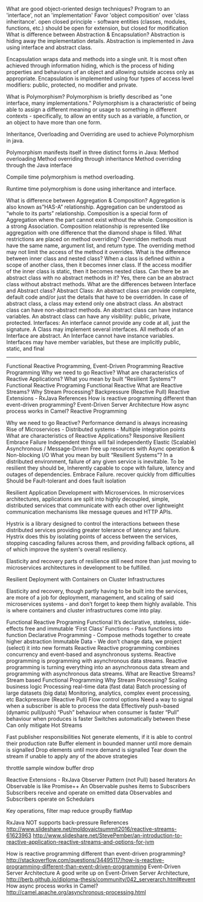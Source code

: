 


What are good object-oriented design techniques?
Program to an 'interface', not an 'implementation'
Favor 'object composition' over 'class inheritance'.
open closed principle - software entities (classes, modules, functions, etc.) should be open for extension, but closed for modification
What is difference between Abstraction & Encapsulation?
Abstraction is hiding away the implementation details.
Abstraction is implemented in Java using interface and abstract class.

Encapsulation wraps data and methods into a single unit. It is most often achieved through information hiding, which is the process of hiding properties and behaviours of an object and allowing outside access only as appropriate.
Encapsulation is implemented using four types of access level modifiers: public, protected, no modifier and private.

What is Polymorphism?
Polymorphism is briefly described as "one interface, many implementations." Polymorphism is a characteristic of being able to assign a different meaning or usage to something in different contexts - specifically, to allow an entity such as a variable, a function, or an object to have more than one form.

Inheritance, Overloading and Overriding are used to achieve Polymorphism in java. 

Polymorphism manifests itself in three distinct forms in Java:
Method overloading
Method overriding through inheritance
Method overriding through the Java interface

Compile time polymorphism is method overloading.

Runtime time polymorphism is done using inheritance and interface.

What is difference between Aggregation & Composition?
Aggregation is also known as”HAS-A” relationship.  Aggregation can be understood as “whole to its parts” relationship.
Composition is a special form of Aggregation where the part cannot exist without the whole. Composition is a strong Association. Composition relationship is represented like aggregation with one difference that the diamond shape is filled.
What restrictions are placed on method overriding?
Overridden methods must have the same name, argument list, and return type. The overriding method may not limit the access of the method it overrides.
What is the difference between inner class and nested class?
When a class is defined within a scope of another class, then it becomes inner class. If the access modifier of the inner class is static, then it becomes nested class.
Can there be an abstract class with no abstract  methods in it?
Yes,  there can be an abstract class without abstract methods.
What are the differences between Interface and Abstract class?
Abstract Class: An  abstract class can provide complete, default code and/or just the details that  have to be overridden. In  case of abstract class, a class may extend only one abstract class.
An  abstract class can have non-abstract methods.
An  abstract class can have instance variables.
An  abstract class can have any visibility: public, private, protected.
Interfaces: An interface  cannot provide any code at all, just the signature.
A  Class may implement several interfaces.
All  methods of an Interface are abstract.
An Interface cannot have instance variables. Interfaces may have member variables, but these are implicitly public, static, and final



-------------
Functional Reactive Programming, Event-Driven Programming
Reactive Programming
Why we need to go Reactive?
What are characteristics of Reactive Applications?
What you mean by built  “Resilient Systems”?
Functional Reactive Programing
Functional
Reactive
What are Reactive Streams?
Why Stream Processing?
Backpressure (Reactive Pull)
Reactive Extensions -  RxJava
References
How is reactive programming different than event-driven programming?
Event-Driven Server Architecture
How async process works in Camel?
Reactive Programming















Why we need to go Reactive?
Performance demand is always increasing
Rise of Microservices - Distributed systems - Multiple integration points
What are characteristics of Reactive Applications?
Responsive
Resilient
Embrace Failure
Independent things will fail independently
Elastic (Scalable)
Asynchronous / Message-Driven
Free up resources with Async operation & Non-blocking I/O
What you mean by built  “Resilient Systems”?
In a distributed environment, failure of any given service is inevitable. To be resilient they should be, 
Inherently capable to cope with failure, latency and outages of dependencies. Embrace Failure.
recover quickly from difficulties
Should be Fault-tolerant and does fault isolation

Resilient Application Development with Microservices. In microservices architectures, applications are split into highly decoupled, simple, distributed services that communicate with each other over lightweight communication mechanisms like message queues and HTTP APIs.

Hystrix is a library designed to control the interactions between these distributed services providing greater tolerance of latency and failure. Hystrix does this by isolating points of access between the services, stopping cascading failures across them, and providing fallback options, all of which improve the system's overall resiliency.

Elasticity and recovery parts of resilience still need more than just moving to microservices architectures in development to be fulfilled.

Resilient Deployment with Containers on Cluster Infrastructures

Elasticity and recovery, though partly having to be built into the services, are more of a job for deployment, management, and scaling of said microservices systems - and don’t forget to keep them highly available. This is where containers and cluster infrastructures come into play.


Functional Reactive Programing
Functional
It’s declarative, stateless, side-effects free and immutable
‘First Class’ Functions - Pass functions into function
Declarative Programming - Compose methods together to create higher abstraction
Immutable Data - We don’t change data, we project (select) it into new formats
Reactive
Reactive programming combines concurrency and event-based and asynchronous systems.
Reactive programming is programming with asynchronous data streams.
Reactive programming is turning everything into an asynchronous data stream and programming with asynchronous data streams.
What are Reactive Streams?
Stream based Functional Programming
Why Stream Processing?
Scaling business logic
Processing real-time data (fast data)
Batch processing of large datasets (big data)
Monitoring, analytics, complex event processing, etc
Backpressure (Reactive Pull)
Flow control options
Need a way to signal when a subscriber is able to process the data
Effectively push-based (dynamic pull/push)
“Push” behaviour when consumer is faster
“Pull” behaviour when produces is faster
Switches automatically between these
Can only mitigate Hot Streams

Fast publisher responsibilities
Not generate elements, if it is able to control their production rate
Buffer element in bounded manner until more demain is signalled
Drop elements until more demand is signalled
Tear down the stream if unable to apply any of the above strategies


throttle
sample
window
buffer
drop

Reactive Extensions -  RxJava
Observer Pattern (not Pull) based Iterators
An Observable is like Promise++
An Observable pushes items to Subscribers
Subscribers receive and operate on emitted data
Observables and Subscribers operate on Schedulars

Key operations,
filter
map
reduce
groupBy
flatMap

RxJava NOT supports back-pressure
References
http://www.slideshare.net/moldovaictsummit2016/reactive-streams-61623963
http://www.slideshare.net/StevePember/an-introduction-to-reactive-application-reactive-streams-and-options-for-jvm

How is reactive programming different than event-driven programming?
http://stackoverflow.com/questions/34495117/how-is-reactive-programming-different-than-event-driven-programming
Event-Driven Server Architecture
A good write up on Event-Driven Server Architecture,
http://berb.github.io/diploma-thesis/community/042_serverarch.html#event
How async process works in Camel?
http://camel.apache.org/asynchronous-processing.html
